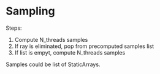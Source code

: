 # Sampling

Steps:
1. Compute N_threads samples
2. If ray is eliminated, pop from precomputed samples list
3. If list is empyt, compute N_threads samples

Samples could be list of StaticArrays.
